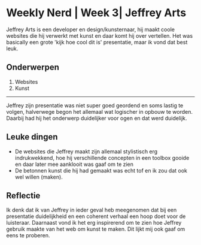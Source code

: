 # Weekly Nerd | Week 3| Jeffrey Arts
Jeffrey Arts is een developer en design/kunsternaar, hij maakt coole websites die hij verwerkt met kunst en daar komt hij over vertellen. Het was basically een grote 'kijk hoe cool dit is' presentatie, maar ik vond dat best leuk. 
## Onderwerpen
1. Websites
2. Kunst
---
Jeffrey zijn presentatie was niet super goed geordend en soms lastig te volgen, halverwege begon het allemaal wat logischer in opbouw te worden. Daarbij had hij het onderwerp duidelijker voor ogen en dat werd duidelijk. 
## Leuke dingen 
+ De websites die Jeffrey maakt zijn allemaal stylistisch erg indrukwekkend, hoe hij verschillende concepten in een toolbox gooide en daar later mee aanklooit was gaaf om te zien
+ De betonnen kunst die hij had gemaakt was echt tof en ik zou dat ook wel willen (maken).


## Reflectie
Ik denk dat ik van Jeffrey in ieder geval heb meegenomen dat bij een presentatie duidelijkheid en een coherent verhaal een hoop doet voor de luisteraar. Daarnaast vond ik het erg inspirerend om te zien hoe Jeffrey gebruik maakte van het web om kunst te maken. Dit lijkt mij ook gaaf om eens te proberen.
